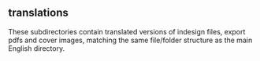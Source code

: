 ## translations

These subdirectories contain translated versions of indesign files, export pdfs and cover images, matching the same file/folder structure as the main English directory.
